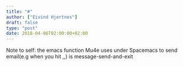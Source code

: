 ```yaml
---
title: "#"
author: ["Eivind Hjertnes"]
draft: false
type: "post"
date: 2018-04-06T02:00:00+02:00
---
```


Note to self: the emacs function Mu4e uses under Spacemacs to send
email(e.g when you hit ,,) is message-send-and-exit
